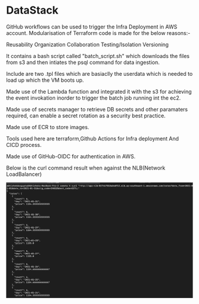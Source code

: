 # DataStack


GitHub workflows can be used to trigger the Infra Deployment in AWS account.
Modularisation of Terraform code is made for the below reasons:-

Reusability
Organization
Collaboration
Testing/Isolation
Versioning

It contains a bash script called "batch_script.sh" which downloads the files from s3 and then intiates the psql command for data ingestion.

Include are two .tpl files which are basiaclly the userdata which is needed to load up which the VM boots up.

Made use of the Lambda function and integrated it with the s3 for achieving the event invokation inorder to trigger the batch job running int the ec2.

Made use of secrets manager to retrieve DB secrets and other paramaters required, can enable a secret rotation as a security best practice.

Made use of ECR to store images.

Tools used here are terraform,Github Actions for Infra deployment And CICD process.

Made use of GitHub-OIDC for authentication in AWS.

Below is the curl command result when against the NLB(Network LoadBalancer)

![alt-text](https://github.com/Abhishek010397/DataStack/blob/master/NLB-OP.jpg)
